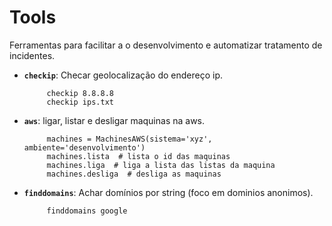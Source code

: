 # Tools
Ferramentas para facilitar a o desenvolvimento e automatizar tratamento de incidentes.

* **`checkip`**: Checar geolocalização do endereço ip.

           checkip 8.8.8.8
           checkip ips.txt

* **`aws`**: ligar, listar e desligar maquinas na aws.

           machines = MachinesAWS(sistema='xyz', ambiente='desenvolvimento')
           machines.lista  # lista o id das maquinas
           machines.liga  # liga a lista das listas da maquina
           machines.desliga  # desliga as maquinas

* **`finddomains`**: Achar domínios por string (foco em dominios anonimos).
   
           finddomains google



